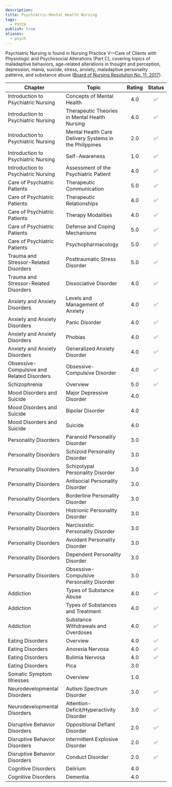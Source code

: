 ```yaml
---
description: 
title: Psychiatric-Mental Health Nursing
tags:
  - PSYCH
publish: true
aliases:
  - psych
---
```

Psychiatric Nursing is found in Nursing Practice V—Care of Clients with Physiologic and Psychosocial Alterations (Part C), covering topics of maladaptive behaviors, age-related alterations in thought and perception, depression, mania, suicide, stress, anxiety, maladaptive personality patterns, and substance abuse ([Board of Nursing Resolution No. 11, 2017](https://www.prc.gov.ph/uploaded/documents/PRB_BON_Reso2017-11.pdf)).

| Chapter                                    | Topic                                                  | Rating | Status |
| ------------------------------------------ | ------------------------------------------------------ | :----: | :----: |
| Introduction to Psychiatric Nursing        | Concepts of Mental Health                              |  4.0   |   ✅    |
| Introduction to Psychiatric Nursing        | Therapeutic Theories in Mental Health Nursing          |  4.0   |   ✅    |
| Introduction to Psychiatric Nursing        | Mental Health Care Delivery Systems in the Philippines |  2.0   |   ✅    |
| Introduction to Psychiatric Nursing        | Self-Awareness                                         |  1.0   |   ✅    |
| Introduction to Psychiatric Nursing        | Assessment of the Psychiatric Patient                  |  4.0   |   ✅    |
| Care of Psychiatric Patients               | Therapeutic Communication                              |  5.0   |   ✅    |
| Care of Psychiatric Patients               | Therapeutic Relationships                              |  4.0   |   ✅    |
| Care of Psychiatric Patients               | Therapy Modalities                                     |  4.0   |   ✅    |
| Care of Psychiatric Patients               | Defense and Coping Mechanisms                          |  5.0   |   ✅    |
| Care of Psychiatric Patients               | Psychopharmacology                                     |  5.0   |   ✅    |
| Trauma and Stressor-Related Disorders      | Posttraumatic Stress Disorder                          |  5.0   |   ✅    |
| Trauma and Stressor-Related Disorders      | Dissociative Disorder                                  |  4.0   |   ✅    |
| Anxiety and Anxiety Disorders              | Levels and Management of Anxiety                       |  4.0   |   ✅    |
| Anxiety and Anxiety Disorders              | Panic Disorder                                         |  4.0   |   ✅    |
| Anxiety and Anxiety Disorders              | Phobias                                                |  4.0   |   ✅    |
| Anxiety and Anxiety Disorders              | Generalized Anxiety Disorder                           |  4.0   |   ✅    |
| Obsessive-Compulsive and Related Disorders | Obsessive-Compulsive Disorder                          |  4.0   |   ✅    |
| Schizophrenia                              | Overview                                               |  5.0   |   ✅    |
| Mood Disorders and Suicide                 | Major Depressive Disorder                              |  4.0   |        |
| Mood Disorders and Suicide                 | Bipolar Disorder                                       |  4.0   |        |
| Mood Disorders and Suicide                 | Suicide                                                |  4.0   |        |
| Personality Disorders                      | Paranoid Personality Disorder                          |  3.0   |        |
| Personality Disorders                      | Schizoid Personality Disorder                          |  3.0   |        |
| Personality Disorders                      | Schizotypal Personality Disorder                       |  3.0   |        |
| Personality Disorders                      | Antisocial Personality Disorder                        |  3.0   |        |
| Personality Disorders                      | Borderline Personality Disorder                        |  3.0   |        |
| Personality Disorders                      | Histrionic Personality Disorder                        |  3.0   |        |
| Personality Disorders                      | Narcissistic Personality Disorder                      |  3.0   |        |
| Personality Disorders                      | Avoidant Personality Disorder                          |  3.0   |        |
| Personality Disorders                      | Dependent Personality Disorder                         |  3.0   |        |
| Personality Disorders                      | Obsessive-Compulsive Personality Disorder              |  3.0   |        |
| Addiction                                  | Types of Substance Abuse                               |  4.0   |   ✅    |
| Addiction                                  | Types of Substances and Treatment                      |  4.0   |   ✅    |
| Addiction                                  | Substance Withdrawals and Overdoses                    |  4.0   |   ✅    |
| Eating Disorders                           | Overview                                               |  4.0   |   ✅    |
| Eating Disorders                           | Anorexia Nervosa                                       |  4.0   |   ✅    |
| Eating Disorders                           | Bulimia Nervosa                                        |  4.0   |   ✅    |
| Eating Disorders                           | Pica                                                   |  3.0   |        |
| Somatic Symptom Illnesses                  | Overview                                               |  1.0   |        |
| Neurodevelopmental Disorders               | Autism Spectrum Disorder                               |  3.0   |   ✅    |
| Neurodevelopmental Disorders               | Attention-Deficit/Hyperactivity Disorder               |  3.0   |   ✅    |
| Disruptive Behavior Disorders              | Oppositional Defiant Disorder                          |  2.0   |   ✅    |
| Disruptive Behavior Disorders              | Intermittent Explosive Disorder                        |  2.0   |   ✅    |
| Disruptive Behavior Disorders              | Conduct Disorder                                       |  2.0   |   ✅    |
| Cognitive Disorders                        | Delirium                                               |  4.0   |        |
| Cognitive Disorders                        | Dementia                                               |  4.0   |        |
